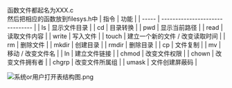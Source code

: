 函数文件都起名为XXX.c  
然后把相应的函数放到filesys.h中
| 指令  | 功能                            |
| ----- | ------------------------------- |
| ls    | 显示文件目录                    |
| cd    | 目录转换                        |
| pwd   | 显示当前路径                    |
| read  | 读取文件内容                    |
| write | 写入文件                        |
| touch | 建立一个新的文件 / 改变读取时间 |
| rm    | 删除文件                        |
| mkdir | 创建目录                        |
| rmdir | 删除目录                        |
| cp    | 文件复制                        |
| mv    | 移动 / 改变文件名               |
| ln    | 建立文件链接                    |
| chmod | 改变文件权限                    |
| chown | 改变文件拥有者                  |
| chgrp | 改变文件所属组                  |
| umask | 文件创建屏蔽码                  |
  
![系统or用户打开表结构图.png](https://i0.hdslb.com/bfs/album/4909cd5cb42187ccb2645cb3d2935628a4a2ee6a.png)
